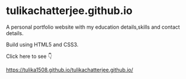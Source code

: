 # tulikachatterjee.github.io
A personal portfolio website with my education details,skills and contact details.

Build using HTML5 and CSS3.

Click here to see 👇

https://tulika1508.github.io/tulikachatterjee.github.io/

